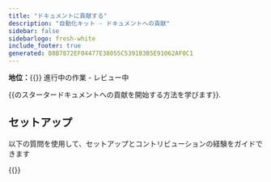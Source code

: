 ```yaml
---
title: "ドキュメントに貢献する"
description: "自動化キット - ドキュメントへの貢献"
sidebar: false
sidebarlogo: fresh-white
include_footer: true
generated: B8B7872EF04477E38055C5391B3B5E91062AF0C1
---
```


**地位：**{{<externalImage src="https://github.githubassets.com/images/icons/emoji/unicode/1f6a7.png" size="16x16" text="Construction Icon">}} 進行中の作業 - レビュー中

{{のスタータードキュメントへの貢献を開始する方法を学びます<product-name>}}.

## セットアップ

以下の質問を使用して、セットアップとコントリビューションの経験をガイドできます

{{<questions name="/content/ja/contribution/documentation.json" completed="セットアップの質問を完了していただきありがとうございます" shownavigationbuttons="false" locale="ja">}}
